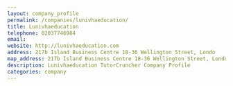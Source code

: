 ```yaml
---
layout: company_profile
permalink: /companies/lunivhaeducation/
title: Lunivhaeducation
telephone: 02037746984
email: 
website: http://lunivhaeducation.com
address: 217b Island Business Centre 18-36 Wellington Street, Londo
map_address: 217b Island Business Centre 18-36 Wellington Street, Londo
description: Lunivhaeducation TutorCruncher Company Profile
categories: company
---
```


